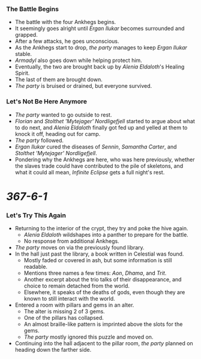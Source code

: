 ### The Battle Begins

* The battle with the four Ankhegs begins.
* It seemingly goes alright until *Ergan Ilukar* becomes surrounded and grapped.
* After a few attacks, he goes unconscious.
* As the Ankhegs start to drop, *the party* manages to keep *Ergan Ilukar* stable.
* *Armadyl* also goes down while helping protect him.
* Eventually, the two are brought back up by *Alenia Eldaloth*'s Healing Spirit.
* The last of them are brought down.
* *The party* is bruised or drained, but everyone survived.

### Let's Not Be Here Anymore

* *The party* wanted to go outside to rest.
* *Florian* and *Stolthet 'Mytejager' Nordligefjell* started to argue about what to do next, and *Alenia Eldaloth* finally got fed up and yelled at them to knock it off, heading out for camp.
* *The party* followed.
* *Ergan Ilukar* cured the diseases of *Sennin*, *Samantha Carter*, and *Stolthet 'Mytejager' Nordligefjell*.
* Pondering why the Ankhegs are here, who was here previously, whether the slaves trade could have contributed to the pile of skeletons, and what it could all mean, *Infinite Eclipse* gets a full night's rest.

# *367-6-1*

### Let's Try This Again

* Returning to the interior of the crypt, they try and poke the hive again.
  * *Alenia Eldaloth* wildshapes into a panther to prepare for the battle.
  * No response from additional Ankhegs.
* *The party* moves on via the previously found library.
* In the hall just past the library, a book written in Celestial was found.
  * Mostly faded or covered in ash, but some information is still readable.
  * Mentions three names a few times: *Aon*, *Dhama*, and *Trit*.
  * Another excerpt about the trio talks of their disappearance, and choice to remain detached from the world.
  * Elsewhere, it speaks of the deaths of gods, even though they are known to still interact with the world.
* Entered a room with pillars and gems in an alter.
  * The alter is missing 2 of 3 gems.
  * One of the pillars has collapsed.
  * An almost braille-like pattern is imprinted above the slots for the gems.
  * *The party* mostly ignored this puzzle and moved on.
* Continuing into the hall adjacent to the pillar room, *the party* planned on heading down the farther side.

